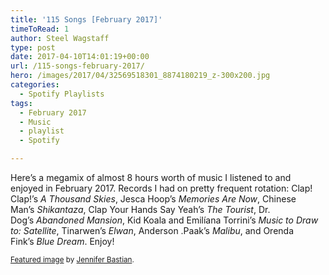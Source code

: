 ```yaml
---
title: '115 Songs [February 2017]'
timeToRead: 1 
author: Steel Wagstaff
type: post
date: 2017-04-10T14:01:19+00:00
url: /115-songs-february-2017/
hero: /images/2017/04/32569518301_8874180219_z-300x200.jpg
categories:
  - Spotify Playlists
tags:
  - February 2017
  - Music
  - playlist
  - Spotify

---
```

Here&#8217;s a megamix of almost 8 hours worth of music I listened to and enjoyed in February 2017. Records I had on pretty frequent rotation: Clap! Clap!&#8217;s _A Thousand Skies_, Jesca Hoop&#8217;s _Memories Are Now_, Chinese Man&#8217;s _Shikantaza_, Clap Your Hands Say Yeah&#8217;s _The Tourist_, Dr. Dog&#8217;s _Abandoned Mansion_, Kid Koala and Emilíana Torrini&#8217;s _Music to Draw to: Satellite_, Tinarwen&#8217;s _Elwan_, Anderson .Paak&#8217;s _Malibu_, and Orenda Fink&#8217;s _Blue Dream_. Enjoy!



<small><a href="https://www.flickr.com/photos/jenniferhelen/32569518301/in/datetaken/" target="_blank">Featured image</a> by <a href="http://jenniferbastianphotography.com" target="_blank">Jennifer Bastian</a>.</small>